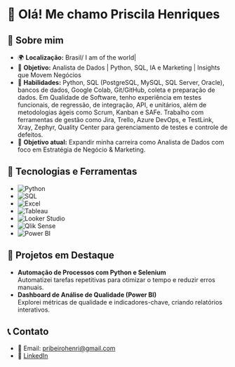 # 👋 Olá! Me chamo Priscila Henriques

## 📝 Sobre mim
- 🌍 **Localização:** Brasil/ I am of the world|
- 🦭 **Objetivo:** Analista de Dados | Python, SQL, IA e Marketing | Insights que Movem Negócios
- 🌟 **Habilidades:**
Python, SQL (PostgreSQL, MySQL, SQL Server, Oracle), bancos de dados, Google Colab, Git/GitHub, coleta e preparação de dados.
Em Qualidade de Software, tenho experiência em testes funcionais, de regressão, de integração, API, e unitários, além de metodologias ágeis como Scrum, Kanban e SAFe. Trabalho com ferramentas de gestão como Jira, Trello, Azure DevOps, e TestLink, Xray, Zephyr, Quality Center para gerenciamento de testes e controle de defeitos.
- 🚀 **Objetivo atual:** Expandir minha carreira como Analista de Dados com foco em Estratégia de Negócio & Marketing.

## 🔧 Tecnologias e Ferramentas
- ![Python](https://img.shields.io/badge/Python-3776AB?style=for-the-badge&logo=python&logoColor=white)  
- ![SQL](https://img.shields.io/badge/SQL-CC2927?style=for-the-badge&logo=microsoftsqlserver&logoColor=white)  
- ![Excel](https://img.shields.io/badge/Excel-217346?style=for-the-badge&logo=microsoftexcel&logoColor=white)  
- ![Tableau](https://img.shields.io/badge/Tableau-E97627?style=for-the-badge&logo=tableau&logoColor=white)  
- ![Looker Studio](https://img.shields.io/badge/Looker%20Studio-4285F4?style=for-the-badge&logo=looker&logoColor=white)  
- ![Qlik Sense](https://img.shields.io/badge/Qlik%20Sense-01B388?style=for-the-badge&logo=qlik&logoColor=white)  
- ![Power BI](https://img.shields.io/badge/Power%20BI-F2C811?style=for-the-badge&logo=powerbi&logoColor=black)

## 🌟 Projetos em Destaque
- **Automação de Processos com Python e Selenium**  
  Automatizei tarefas repetitivas para otimizar o tempo e reduzir erros manuais.
- **Dashboard de Análise de Qualidade (Power BI)**  
  Explorei métricas de qualidade e indicadores-chave, criando relatórios interativos.

## 📞 Contato
- 📧 Email: pribeirohenri@gmail.com
- 🔗 [LinkedIn](https://www.linkedin.com/in/priscila-ribeiro-%F0%9F%95%B5%EF%B8%8F%E2%80%8D%E2%99%80%EF%B8%8F%F0%9F%90%9E%F0%9F%93%88-b71396242/)
  

